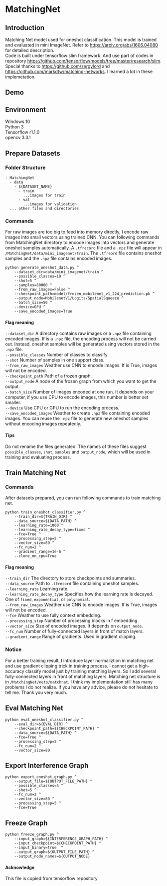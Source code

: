 # MatchingNet   
## Introduction   
Matching Net model used for oneshot classification. This model is trained and evaluated in mini ImageNet. Refer to https://arxiv.org/abs/1606.04080 for detailed description.    
Code is built under tensorflow slim framework. And use part of codes in repository https://github.com/tensorflow/models/tree/master/research/slim.   
Special thanks to https://github.com/zergylord and https://github.com/markdtw/matching-networks. I learned a lot in these implemetation. 
## Demo  
## Environment   
Windows 10   
Python 3  
Tensorflow r1.1.0   
opencv 3.3.1   
## Prepare Datasets   
### Folder Structure
    - MatchingNet   
      - data   
        - ${DATASET_NAME}   
          - train   
            ...images for train
          - val   
            ...images for validation
      ... other files and directories
### Commands   
For raw images are too big to feed into memory directly, I encode raw images into small vectors using trained CNN. You can following commands from MatchingNet directory to encode images into vectors and generate oneshot samples automatically. A `.tfrecord` file and a `.npz` file will appear in `/MatchingNet/data/mini_imagenet/train`. The `.tfreord` file contains oneshot samples and the `.npz` file contains encoded images.    

    python generate_oneshot_data.py ^
        --dataset_dir=data/mini_imagenet/train ^
        --possible_classes=10 ^
        --shot=5 ^
        --samples=80000 ^
        --from_raw_images=False ^
        --checkpoint_path=model/frozen_mobilenet_v1_224_prediction.pb ^
        --output_node=MobilenetV1/Logits/SpatialSqueeze ^
        --batch_size=50 ^
        --device=GPU ^
        --save_encoded_images=True 
   
#### Flag meaning     
`--dataset_dir` A directory contains raw images or a `.npz` file containing encoded images. If is a `.npz` file, the encoding process will not be carried out. Instead, oneshot samples will be generated using vectors stored in the `.npz` file.     
`--possible_classes` Number of classes to classify.   
`--shot` Number of samples in one support class.   
`--from_raw_images` Weather use CNN to encode images. If is True, images will not be encoded.   
`--checkpoint_path` Path of a frozen graph.   
`--output_node` A node of the frozen graph from which you want to get the output.   
`--batch_size` Number of images encoded at one run. It depends on your computer, if you use CPU to encode images, this number is better set smaller.   
`--device` Use CPU or GPU to run the encoding process.   
`--save_encoded_images` Weather to create `.npz` file containing encoded images. You can reuse the `.npz` file to generate new oneshot samples without encoding images repeatedly. 
#### Tips   
Do not rename the files generated. The names of these files suggest `possible_classes`, `shot`, `samples` and `output_node`, which will be used in training and evaluating process. 
## Train Matching Net   
### Commands
After datasets prepared, you can run following commands to train matching net.   

    python train_oneshot_classifier.py ^
        --train_dir=${TRAIN_DIR} ^
        --data_source=${DATA_PATH} ^
        --learning_rate=1000 ^
        --learning_rate_decay_type=fixed ^
        --fce=True ^
        --processing_step=5 ^
        --vector_size=80 ^
        --fc_num=2 ^
        --gradient_range=1e-6 ^
        --clone_on_cpu=True
#### Flag meaning     
`--train_dir` The directory to store checkpoints and summaries.     
`--data_source` Path to `.tfrecord` file containing oneshot samples.   
`--learning_rate` Learning rate.   
`--learning_rate_decay_type` Specifies how the learning rate is decayed. One of `fixed`, `exponential`, or `polynomial`.    
`--from_raw_images` Weather use CNN to encode images. If is True, images will not be encoded.   
`--fce` Weather to use fully context embedding.   
`--processing_step` Number of processing blocks in f embedding.   
`--vector_size` Size of encoded images. It depends on `output_node`.   
`--fc_num` Number of fully-connected layers in front of match layers.   
`--gradient_range` Range of gradients. Used in gradient clipping.   
### Notice   
For a better training result, I introduce layer normaliztion in matching net and use gradient clipping trick in training process. I cannot get a high-accuracy classify model just by training matching layers. So I add several fully-connected layers in front of matching layers. Matching net structure is in `/MatchingNet/nets/matchnet`. I think my implementation still has many problems I do not realize. If you have any advice, please do not hesitate to tell me. Thank you very much.
## Eval Matching Net   
    python eval_oneshot_classifier.py ^
        --eval_dir=${EVAL_DIR} ^
        --checkpoint_path=${CHECKPOINT_PATH} ^
        --data_source=${DATA_PATH} ^
        --fce=True ^
        --processing_step=5 ^
        --fc_num=2 ^
        --vector_size=80 
## Export Interference Graph    
    python export_oneshot_graph.py ^
        --output_file=${OUTPUT_FILE_PATH} ^
        --possible_classes=5 ^
        --shot=5 ^
        --fc_num=2 ^
        --vector_size=80 ^
        --processing_step=5 ^
        --fce=True
## Freeze Graph
    python freeze_graph.py ^
        --input_graph=${INTERFERENCE_GRAPH_PATH} ^
        --input_checkpoint=${CHECKPOINT_PATH} ^
        --input_binary=true  ^
        --output_graph=${OUTPUT_FILE_PATH} ^
        --output_node_names=${OUTPUT_NODE}
#### Acknowledge   
This file is copied from tensorflow repository.   
